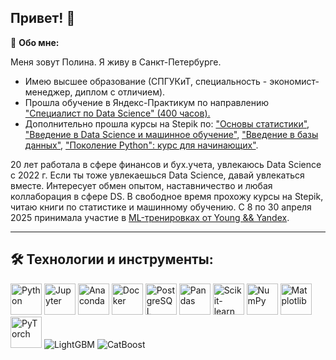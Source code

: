 ## Привет!  👋

🥷 **Обо мне:**

Меня зовут Полина. Я живу в Санкт-Петербурге.
* Имею высшее образование (СПГУКиТ, специальность - экономист-менеджер, диплом с отличием).
* Прошла обучение в Яндекс-Практикум по направлению ["Специалист по Data Science" (400 часов).](https://github.com/fortuna26/fortuna26/blob/main/%D0%95%D1%84%D0%B8%D0%BC%D0%BE%D0%B2%D0%B0%20%D0%9F%D0%BE%D0%BB%D0%B8%D0%BD%D0%B0%20%D0%9D%D0%B8%D0%BA%D0%BE%D0%BB%D0%B0%D0%B5%D0%B2%D0%BD%D0%B0_20232%D0%A6%D0%9F%D0%94%D0%A100628.pdf)
* Дополнительно прошла курсы на Stepik по:
  ["Основы статистики"](https://github.com/fortuna26/fortuna26/blob/main/stepik-stat1-Efimova.pdf),
  ["Введение в Data Science и машинное обучение"](https://github.com/fortuna26/fortuna26/blob/main/stepik-vvedvDS-Efimova.pdf),
  ["Введение в базы данных"](https://github.com/fortuna26/fortuna26/blob/main/stepik-vvedvbd-Efimova.pdf),
  ["Поколение Python": курс для начинающих"](https://github.com/fortuna26/fortuna26/blob/main/stepik-pokpitonnach-Efimova.pdf).


20 лет работала в сфере финансов и бух.учета, увлекаюсь Data Science с 2022 г. Если ты тоже увлекаешься Data Science, давай увлекаться вместе. Интересует обмен опытом, наставничество и любая коллаборация в сфере DS.
В свободное время прохожу курсы на Stepik, читаю книги по статистике и машинному обучению. С 8 по 30 апреля 2025 принимала участие в [ML-тренировках от Young && Yandex](https://github.com/fortuna26/fortuna26/blob/main/YY_ML_3.0_Efimova.pdf).


--------------------------------------------------------------------------------------------------------------------------------------------------------------------------

## 🛠️ **Технологии и инструменты:**
<p align="left">
  <!-- Python -->
  <img src="https://cdn.jsdelivr.net/gh/devicons/devicon/icons/python/python-original.svg" width="50" title="Python" alt="Python" />
  <!-- Jupyter -->
  <img src="https://cdn.jsdelivr.net/gh/devicons/devicon/icons/jupyter/jupyter-original.svg" width="50" title="Jupyter" alt="Jupyter" />
  <!-- Anaconda -->
  <img src="https://cdn.jsdelivr.net/gh/devicons/devicon/icons/anaconda/anaconda-original.svg" width="50" title="Anaconda" alt="Anaconda" />
  <!-- Docker -->
  <img src="https://cdn.jsdelivr.net/gh/devicons/devicon/icons/docker/docker-original.svg" width="50" title="Docker" alt="Docker" />
  <!-- PostgreSQL -->
  <img src="https://cdn.jsdelivr.net/gh/devicons/devicon/icons/postgresql/postgresql-original.svg" width="50" title="PostgreSQL" alt="PostgreSQL" />
  <!-- Pandas -->
  <img src="https://cdn.jsdelivr.net/gh/devicons/devicon/icons/pandas/pandas-original.svg" width="50" title="Pandas" alt="Pandas" />
  <!-- Scikit-learn -->
  <img src="https://upload.wikimedia.org/wikipedia/commons/0/05/Scikit_learn_logo_small.svg" width="50" title="Scikit-learn" alt="Scikit-learn" />
  <!-- NumPy -->
  <img src="https://cdn.jsdelivr.net/gh/devicons/devicon/icons/numpy/numpy-original.svg" width="50" title="NumPy" alt="NumPy" />
  <!-- Matplotlib -->
  <img src="https://upload.wikimedia.org/wikipedia/commons/8/84/Matplotlib_icon.svg" width="50" title="Matplotlib" alt="Matplotlib" />
  <!-- PyTorch -->
  <img src="https://cdn.jsdelivr.net/gh/devicons/devicon/icons/pytorch/pytorch-original.svg" width="50" title="PyTorch" alt="PyTorch" />
  <!-- LightGBM -->
  <img src="https://img.shields.io/badge/LightGBM-1890FF?style=flat&logo=lightgbm&logoColor=white" title="LightGBM" alt="LightGBM" />
  <!-- CatBoost -->
  <img src="https://img.shields.io/badge/CatBoost-FF6F42?style=flat&logo=catboost&logoColor=white" title="CatBoost" alt="CatBoost" />

  
